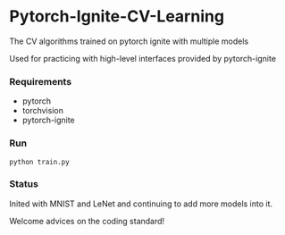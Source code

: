 # Pytorch-Ignite-CV-Learning

The CV algorithms trained on pytorch ignite with multiple models

Used for practicing with high-level interfaces provided by pytorch-ignite

### Requirements

* pytorch
* torchvision
* pytorch-ignite

### Run
```shell
python train.py
```

### Status

Inited with MNIST and LeNet and continuing to add more models into it. 

Welcome advices on the coding standard! 